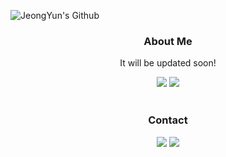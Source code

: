 
![JeongYun's Github](https://capsule-render.vercel.app/api?type=waving&height=200&text=JYun's%20Github!&fontSize=45&fontAlign=80&fontAlignY=40&color=0:5ba0c2,100:8ac963&fontColor=FFFFFF)

<h3 align="center"> About Me </h3>   
<p align="center">It will be updated soon!</p>
<div align="center">
  <a href="https://jyunlee.com/"><img src="https://img.shields.io/badge/JYun Lee -43B02A?style=flat&link=https://blog.naver.com/cathx618"/></a>
  <a href=""><img src="https://img.shields.io/badge/LinkedIn-0A66C2?style=flat&logo=LinkedIn&logoColor=white"/></a>   
</div>  


<br>

<h3 align="center"> Contact </h3>
<div align="center">
    <a href="https://blog.naver.com/cathx618"><img src="https://img.shields.io/badge/Blog -12100E?style=flat&link=https://blog.naver.com/cathx618"/></a>
    <a href="mailto:dy20181480@gmail.com"><img src="https://img.shields.io/badge/Gmail-EA4335?style=flat&logo=Gmail&logoColor=white&link=cathx618@gmail.com"/></a>
</div>

<br>


<!-- <h3 align="center"> Tech Stack </h3>   

<div align="center">
	
  <img src="https://img.shields.io/badge/Python-3766AB?style=flat&logo=Python&logoColor=white"/></a>
  <img src="https://img.shields.io/badge/NumPy-013243?style=flat&logo=NumPy&logoColor=white"/></a>
  <img src="https://img.shields.io/badge/pandas-150458?style=flat&logo=pandas&logoColor=white"/></a>
  <img src="https://img.shields.io/badge/scikitlearn-F7931E?style=flat&logo=scikit-learn&logoColor=white"/></a>
  <img src="https://img.shields.io/badge/PyTorch-EE4C2C?style=flat&logo=PyTorch&logoColor=white"/></a>
  <img src="https://img.shields.io/badge/Selenium-43B02A?style=flat&logo=Selenium&logoColor=white" />
  <br>
  <img src="https://img.shields.io/badge/Docker-2496ED?style=flat&logo=Docker&logoColor=white"/></a>
  <img src="https://img.shields.io/badge/MySQL-4479A1?style=flat&logo=MySQL&logoColor=white"/></a>  
  <img src="https://img.shields.io/badge/HTML5-E34F26?style=flat&logo=HTML5&logoColor=white" />
  <img src="https://img.shields.io/badge/CSS3-1572B6?style=flat&logo=CSS3&logoColor=white" />
  <img src="https://img.shields.io/badge/JavaScript-F7DF1E?style=flat&logo=JavaScript&logoColor=white" />
  <img src="https://img.shields.io/badge/Bootstrap-7952B3?style=flat&logo=Bootstrap&logoColor=white" />
  
  <!--
  <img src="https://img.shields.io/badge/Anaconda-44A833?style=flat&logo=Anaconda&logoColor=white"/></a>
  <img src="https://img.shields.io/badge/Jupyter-F37626?style=flat&logo=Jupyter&logoColor=white"/></a>
  <img src="https://img.shields.io/badge/Google Colab-F9AB00?style=flat&logo=google-colab&logoColor=white"/>
  <img src="https://img.shields.io/badge/GitHub-181717?style=flat&logo=GitHub&logoColor=white"/></a>  
  -->

</div>
